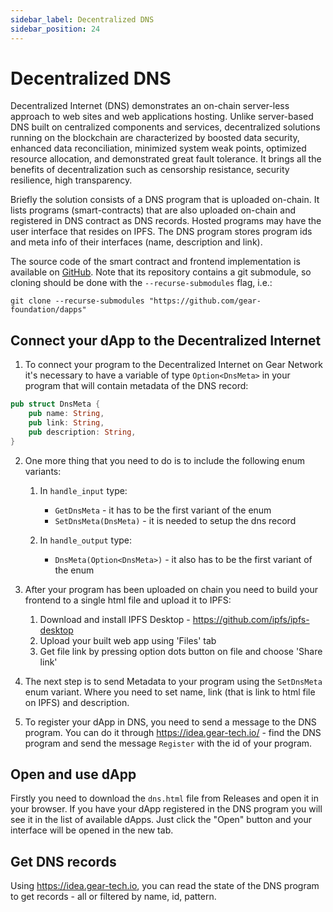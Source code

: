 ```yaml
---
sidebar_label: Decentralized DNS
sidebar_position: 24
---
```


# Decentralized DNS

Decentralized Internet (DNS) demonstrates an on-chain server-less approach to web sites and web applications hosting. Unlike server-based DNS built on centralized components and services, decentralized solutions running on the blockchain are characterized by boosted data security, enhanced data reconciliation, minimized system weak points, optimized resource allocation, and demonstrated great fault tolerance. It brings all the benefits of decentralization such as censorship resistance, security resilience, high transparency.

Briefly the solution consists of a DNS program that is uploaded on-chain. It lists programs (smart-contracts) that are also uploaded on-chain and registered in DNS contract as DNS records. Hosted programs may have the user interface that resides on IPFS. The DNS program stores program ids and meta info of their interfaces (name, description and link).

The source code of the smart contract and frontend implementation is available on [GitHub](https://github.com/gear-foundation/dapps/tree/master/contracts/ddns).
Note that its repository contains a git submodule, so cloning should be done with the `--recurse-submodules` flag, i.e.:
```
git clone --recurse-submodules "https://github.com/gear-foundation/dapps"
```

## Connect your dApp to the Decentralized Internet

1. To connect your program to the Decentralized Internet on Gear Network it's necessary to have a variable of type `Option<DnsMeta>` in your program that will contain metadata of the DNS record:

```rust
pub struct DnsMeta {
    pub name: String,
    pub link: String,
    pub description: String,
}
```

2. One more thing that you need to do is to include the following enum variants:

    1. In `handle_input` type:
        - `GetDnsMeta` - it has to be the first variant of the enum
        - `SetDnsMeta(DnsMeta)` - it is needed to setup the dns record

    2. In `handle_output` type:
        - `DnsMeta(Option<DnsMeta>)` - it also has to be the first variant of the enum

3. After your program has been uploaded on chain you need to build your frontend to a single html file and upload it to IPFS:
    1. Download and install IPFS Desktop - https://github.com/ipfs/ipfs-desktop
    2. Upload your built web app using 'Files' tab
    3. Get file link by pressing option dots button on file and choose 'Share link'

4. The next step is to send Metadata to your program using the `SetDnsMeta` enum variant. Where you need to set name, link (that is link to html file on IPFS) and description.

5. To register your dApp in DNS, you need to send a message to the DNS program. You can do it through https://idea.gear-tech.io/ - find the DNS program and send the message `Register` with the id of your program.

## Open and use dApp

Firstly you need to download the `dns.html` file from Releases and open it in your browser. If you have your dApp registered in the DNS program you will see it in the list of available dApps. Just click the "Open" button and your interface will be opened in the new tab.

## Get DNS records

Using https://idea.gear-tech.io, you can read the state of the DNS program to get records - all or filtered by name, id, pattern.
